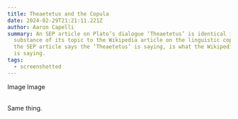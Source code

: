 ```yaml
---
title: Theaetetus and the Copula
date: 2024-02-29T21:21:11.221Z
author: Aaron Capelli
summary: An SEP article on Plato’s dialogue ‘Theaetetus’ is identical in the
  substance of its topic to the Wikipedia article on the linguistic copula. What
  the SEP article says the ‘Theaetetus’ is saying, is what the Wikipedia article
  is saying.
tags:
  - screenshotted
---
```

Image Image

\
Same thing.
